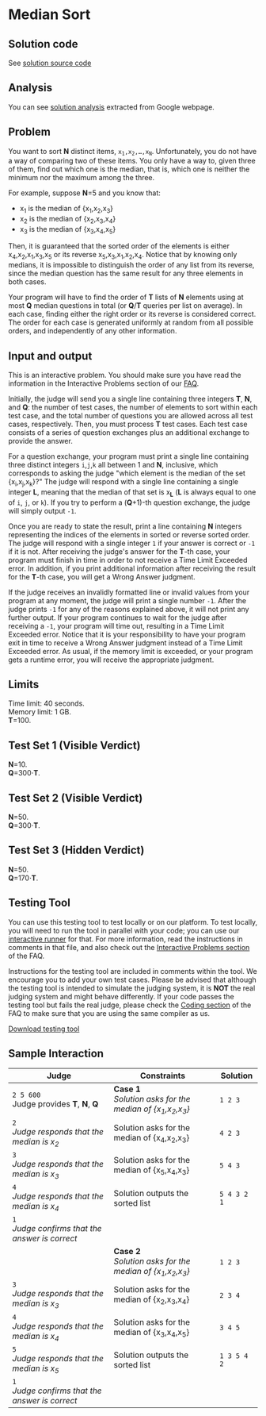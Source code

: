 # Median Sort

## Solution code

See [solution source code](/Qualification%20Round/Median%20Sort/solution.js)

## Analysis

You can see [solution analysis](/Qualification%20Round/Median%20Sort/analysis.md) extracted from Google webpage.

## Problem

You want to sort **N** distinct items, <code>x<sub>1</sub>,x<sub>2</sub>,…,x<sub>N</sub></code>. Unfortunately, you do not have a way of comparing two of these items. You only have a way to, given three of them, find out which one is the median, that is, which one is neither the minimum nor the maximum among the three.

For example, suppose **N**=5 and you know that:

- x<sub>1</sub> is the median of {x<sub>1</sub>,x<sub>2</sub>,x<sub>3</sub>}
- x<sub>2</sub> is the median of {x<sub>2</sub>,x<sub>3</sub>,x<sub>4</sub>}
- x<sub>3</sub> is the median of {x<sub>3</sub>,x<sub>4</sub>,x<sub>5</sub>}

Then, it is guaranteed that the sorted order of the elements is either x<sub>4</sub>,x<sub>2</sub>,x<sub>1</sub>,x<sub>3</sub>,x<sub>5</sub> or its reverse x<sub>5</sub>,x<sub>3</sub>,x<sub>1</sub>,x<sub>2</sub>,x<sub>4</sub>. Notice that by knowing only medians, it is impossible to distinguish the order of any list from its reverse, since the median question has the same result for any three elements in both cases.

Your program will have to find the order of **T** lists of **N** elements using at most **Q** median questions in total (or **Q**/**T** queries per list on average). In each case, finding either the right order or its reverse is considered correct. The order for each case is generated uniformly at random from all possible orders, and independently of any other information.

## Input and output

This is an interactive problem. You should make sure you have read the information in the Interactive Problems section of our [FAQ](https://codingcompetitions.withgoogle.com/codejam/faq).

Initially, the judge will send you a single line containing three integers **T**, **N**, and **Q**: the number of test cases, the number of elements to sort within each test case, and the total number of questions you are allowed across all test cases, respectively. Then, you must process **T** test cases. Each test case consists of a series of question exchanges plus an additional exchange to provide the answer.

For a question exchange, your program must print a single line containing three distinct integers `i`,`j`,`k` all between 1 and **N**, inclusive, which corresponds to asking the judge "which element is the median of the set {x<sub>i</sub>,x<sub>j</sub>,x<sub>k</sub>}?" The judge will respond with a single line containing a single integer **L**, meaning that the median of that set is x<sub>**L**</sub> (**L** is always equal to one of `i`, `j`, or `k`). If you try to perform a (**Q**+1)-th question exchange, the judge will simply output `-1`.

Once you are ready to state the result, print a line containing **N** integers representing the indices of the elements in sorted or reverse sorted order. The judge will respond with a single integer `1` if your answer is correct or `-1` if it is not. After receiving the judge's answer for the **T**-th case, your program must finish in time in order to not receive a Time Limit Exceeded error. In addition, if you print additional information after receiving the result for the **T**-th case, you will get a Wrong Answer judgment.

If the judge receives an invalidly formatted line or invalid values from your program at any moment, the judge will print a single number `-1`. After the judge prints `-1` for any of the reasons explained above, it will not print any further output. If your program continues to wait for the judge after receiving a `-1`, your program will time out, resulting in a Time Limit Exceeded error. Notice that it is your responsibility to have your program exit in time to receive a Wrong Answer judgment instead of a Time Limit Exceeded error. As usual, if the memory limit is exceeded, or your program gets a runtime error, you will receive the appropriate judgment.

## Limits

Time limit: 40 seconds.<br>
Memory limit: 1 GB.<br>
**T**=100.

## Test Set 1 (Visible Verdict)

**N**=10.<br>
**Q**=300⋅**T**.

## Test Set 2 (Visible Verdict)

**N**=50.<br>
**Q**=300⋅**T**.

## Test Set 3 (Hidden Verdict)

**N**=50.<br>
**Q**=170⋅**T**.

## Testing Tool

You can use this testing tool to test locally or on our platform. To test locally, you will need to run the tool in parallel with your code; you can use our [interactive runner](/Qualification%20Round/Median%20Sort/interactive_runner.py) for that. For more information, read the instructions in comments in that file, and also check out the [Interactive Problems section](https://codingcompetitions.withgoogle.com/codejam/faq#interactive-problems) of the FAQ.

Instructions for the testing tool are included in comments within the tool. We encourage you to add your own test cases. Please be advised that although the testing tool is intended to simulate the judging system, it is **NOT** the real judging system and might behave differently. If your code passes the testing tool but fails the real judge, please check the [Coding section](https://codingcompetitions.withgoogle.com/codejam/faq#coding) of the FAQ to make sure that you are using the same compiler as us.

[Download testing tool](/Qualification%20Round/Median%20Sort/local_testing_tool.py)

## Sample Interaction

| Judge                                                     | Constraints                                                                                  | Solution    |
| --------------------------------------------------------- | -------------------------------------------------------------------------------------------- | ----------- |
| `2 5 600` <br>Judge provides **T**, **N**, **Q**          | **Case 1** <br>_Solution asks for the median of {x<sub>1</sub>,x<sub>2</sub>,x<sub>3</sub>}_ | `1 2 3`     |
| `2` <br>_Judge responds that the median is x<sub>2</sub>_ | Solution asks for the median of {x<sub>4</sub>,x<sub>2</sub>,x<sub>3</sub>}                  | `4 2 3`     |
| `3` <br>_Judge responds that the median is x<sub>3</sub>_ | Solution asks for the median of {x<sub>5</sub>,x<sub>4</sub>,x<sub>3</sub>}                  | `5 4 3`     |
| `4` <br>_Judge responds that the median is x<sub>4</sub>_ | Solution outputs the sorted list                                                             | `5 4 3 2 1` |
| `1` <br>_Judge confirms that the answer is correct_       |                                                                                              |             |
|                                                           | **Case 2** <br>_Solution asks for the median of {x<sub>1</sub>,x<sub>2</sub>,x<sub>3</sub>}_ | `1 2 3`     |
| `3` <br>_Judge responds that the median is x<sub>3</sub>_ | Solution asks for the median of {x<sub>2</sub>,x<sub>3</sub>,x<sub>4</sub>}                  | `2 3 4`     |
| `4` <br>_Judge responds that the median is x<sub>4</sub>_ | Solution asks for the median of {x<sub>3</sub>,x<sub>4</sub>,x<sub>5</sub>}                  | `3 4 5`     |
| `5` <br>_Judge responds that the median is x<sub>5</sub>_ | Solution outputs the sorted list                                                             | `1 3 5 4 2` |
| `1` <br>_Judge confirms that the answer is correct_       |                                                                                              |             |
